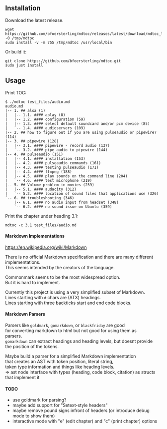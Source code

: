 ## Installation

Download the latest release.
```
wget https://github.com/bfoersterling/mdtoc/releases/latest/download/mdtoc_linux_amd64 -O /tmp/mdtoc
sudo install -v -m 755 /tmp/mdtoc /usr/local/bin
```

Or build it:
```
git clone https://github.com/bfoersterling/mdtoc.git
sudo just install
```

## Usage

Print TOC:
```
$ ./mdtoc test_files/audio.md
audio.md
|-- 1. ## alsa (1)
|   |-- 1.1. #### aplay (8)
|   |-- 1.2. #### configuration (59)
|   |-- 1.3. #### select default soundcard and/or pcm device (85)
|   `-- 1.4. #### audioservers (109)
|-- 2. ## how to figure out if you are using pulseaudio or pipewire? (114)
|-- 3. ## pipewire (128)
|   |-- 3.1. #### pipewire - record audio (137)
|   `-- 3.2. #### pipe audio to pipewire (144)
|-- 4. ## pulseaudio (151)
|   |-- 4.1. #### installation (153)
|   |-- 4.2. #### pulseaudio commands (161)
|   |-- 4.3. #### testing pulseaudio (171)
|   |-- 4.4. #### ffmpeg (188)
|   |-- 4.5. #### play sounds on the command line (204)
|   `-- 4.6. #### test microphone (219)
|-- 5. ## Volume problem in movies (239)
|   |-- 5.1. #### audacity (312)
|   `-- 5.2. #### location of sound files that applications use (326)
`-- 6. ## troubleshooting (346)
    |-- 6.1. #### no audio input from headset (348)
    `-- 6.2. #### no sound issue on Ubuntu (359)
```

Print the chapter under heading 3.1:
```
mdtoc -c 3.1 test_files/audio.md
```

#### Markdown Implementations

https://en.wikipedia.org/wiki/Markdown

There is no official Markdown specification and there are many different \
implementations.\
This seems intended by the creators of the language.

Commonmark seems to be the most widespread option.\
But it is hard to implement.

Currently this project is using a very simplified subset of Markdown.\
Lines starting with `#` chars are (ATX) headings.\
Lines starting with three backticks start and end code blocks.

#### Markdown Parsers

Parsers like `goldmark`, `gomarkdown`, or `blackfriday` are good \
for converting markdown to html but not good for using them as \
parsers.\
`gomarkdown` can extract headings and heading levels, but doesnt provide \
the position of the tokens.

Maybe build a parser for a simplified Markdown implementation \
that creates an AST with token position, literal string, \
token type information and things like heading levels.\
=> ast node interface with types (heading, code block, citation) as structs that implement it

#### TODO

- use goldmark for parsing?
- maybe add support for "Setext-style headers"
- maybe remove pound signs infront of headers (or introduce debug mode to show them)
- interactive mode with "e" (edit chapter) and "c" (print chapter) options
